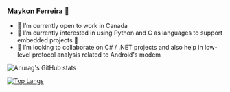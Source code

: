 ### Maykon Ferreira 👋 

- 🔭 I’m currently open to work in Canada
- 🌱 I’m currently interested in using Python and C as languages to support embedded projects 👀
- 👯 I’m looking to collaborate on C# / .NET projects and also help in low-level protocol analysis related to Android's modem

![Anurag's GitHub stats](https://github-readme-stats.vercel.app/api?username=MaykonFerrero&show_icons=true&theme=transparent)

[![Top Langs](https://github-readme-stats.vercel.app/api/top-langs/?username=MaykonFerrero)](https://github.com/MaykonFerrero/github-readme-stats)


